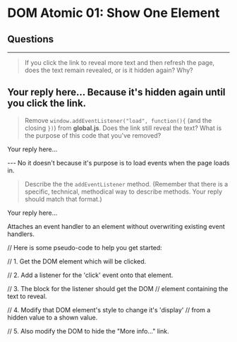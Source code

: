 # DOM Atomic 01: Show One Element

## Questions

---

> If you click the link to reveal more text and then refresh the page, does the text remain revealed, or is it hidden again? Why?

Your reply here...
Because it's hidden again until you click the link.
--- 

> Remove `window.addEventListener("load", function(){` (and the closing `})`) from **global.js**. Does the link still reveal the text? What is the purpose of this code that you've removed?

Your reply here...

---  No it doesn't because it's purpose is to load events when the page loads in.

> Describe the the `addEventListener` method. (Remember that there is a specific, technical, methodical way to describe methods. Your reply should match that format.)

Your reply here...
 
Attaches an event handler to an element without overwriting existing event handlers.






// Here is some pseudo-code to help you get started:

  // 1. Get the DOM element which will be clicked.

  // 2. Add a listener for the 'click' event onto that element.

  // 3. The block for the listener should get the DOM
  //    element containing the text to reveal.

  // 4. Modify that DOM element's style to change it's 'display'
  //    from a hidden value to a shown value.

  // 5. Also modify the DOM to hide the "More info..." link.
